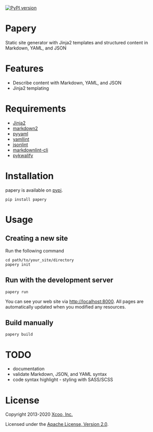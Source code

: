 [![PyPI version](https://badge.fury.io/py/papery.svg)](https://badge.fury.io/py/papery)

# Papery

Static site generator with Jinja2 templates and structured content in Markdown, YAML, and JSON

# Features

- Describe content with Markdown, YAML, and JSON
- Jinja2 templating

# Requirements

- [Jinja2](http://jinja.pocoo.org/)
- [markdown2](https://github.com/trentm/python-markdown2)
- [pyyaml](https://pypi.org/project/PyYAML/)
- [yamllint](https://github.com/adrienverge/yamllint)
- [jsonlint](https://github.com/zaach/jsonlint)
- [markdownlint-cli](https://github.com/igorshubovych/markdownlint-cli)
- [pykwalify](https://github.com/Grokzen/pykwalify)

# Installation

papery is available on [pypi](https://pypi.python.org/pypi).

```console
pip install papery
```

# Usage

## Creating a new site

Run the following command

```console
cd path/to/your_site/directory
papery init
```

## Run with the development server

```console
papery run
```

You can see your web site via <http://localhost:8000>. All pages are automatically updated when you modified any resources.

## Build manually

```console
papery build
```

# TODO

- documentation
- validate Markdown, JSON, and YAML syntax
- code syntax highlight
- styling with SASS/SCSS

# License

Copyright 2013-2020 [Xcoo, Inc.][xcoo]

Licensed under the [Apache License, Version 2.0][apache-license-2.0].

[xcoo]: https://xcoo.com
[apache-license-2.0]: http://www.apache.org/licenses/LICENSE-2.0.html
